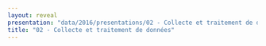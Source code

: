 ```yaml
---
layout: reveal
presentation: "data/2016/presentations/02 - Collecte et traitement de données.md"
title: "02 - Collecte et traitement de données"
---
```

